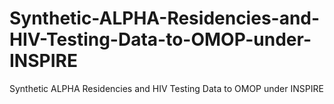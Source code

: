 # Synthetic-ALPHA-Residencies-and-HIV-Testing-Data-to-OMOP-under-INSPIRE
Synthetic ALPHA Residencies and HIV Testing Data to OMOP under INSPIRE
